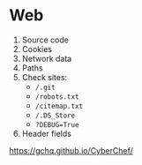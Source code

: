 # Web 


1. Source code
2. Cookies
3. Network data
4. Paths
5. Check sites:
    * `/.git`
    * `/robots.txt`
    * `/citemap.txt`
    * `/.DS_Store`
    * `?DEBUG=True`
6. Header fields


https://gchq.github.io/CyberChef/ 
